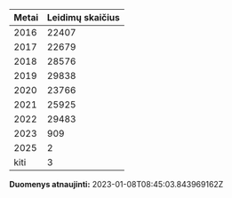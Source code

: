 | Metai | Leidimų skaičius |
|-------| ---------------- |
| 2016 | 22407 |
| 2017 | 22679 |
| 2018 | 28576 |
| 2019 | 29838 |
| 2020 | 23766 |
| 2021 | 25925 |
| 2022 | 29483 |
| 2023 | 909 |
| 2025 | 2 |
| kiti | 3 |

**Duomenys atnaujinti:** 2023-01-08T08:45:03.843969162Z